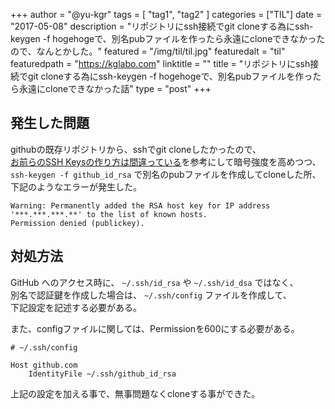 +++
author = "@yu-kgr"
tags = [ "tag1", "tag2" ]
categories = ["TIL"]
date = "2017-05-08"
description = "リポジトリにssh接続でgit cloneする為にssh-keygen -f hogehogeで、別名pubファイルを作ったら永遠にcloneできなかったので、なんとかした。"
featured = "/img/til/til.jpg"
featuredalt = "til"
featuredpath = "https://kglabo.com"
linktitle = ""
title = "リポジトリにssh接続でgit cloneする為にssh-keygen -f hogehogeで、別名pubファイルを作ったら永遠にcloneできなかった話"
type = "post"
+++

## 発生した問題

githubの既存リポジトリから、sshでgit cloneしたかったので、  
[お前らのSSH Keysの作り方は間違っている](http://qiita.com/suthio/items/2760e4cff0e185fe2db9)を参考にして暗号強度を高めつつ、  
`ssh-keygen -f github_id_rsa` で別名のpubファイルを作成してcloneした所、  
下記のようなエラーが発生した。  

```
Warning: Permanently added the RSA host key for IP address '***.***.***.**' to the list of known hosts.
Permission denied (publickey).
```

## 対処方法

GitHub へのアクセス時に、 `~/.ssh/id_rsa` や `~/.ssh/id_dsa` ではなく、  
別名で認証鍵を作成した場合は、 `~/.ssh/config` ファイルを作成して、  
下記設定を記述する必要がある。

また、configファイルに関しては、Permissionを600にする必要がある。


```
# ~/.ssh/config

Host github.com
    IdentityFile ~/.ssh/github_id_rsa
```

上記の設定を加える事で、無事問題なくcloneする事ができた。
